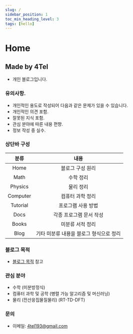 ```yaml
---
slug: /
sidebar_position: 1
toc_min_heading_level: 3
tags: [hello]
---
```

# Home
## Made by 4Tel
* 개인 블로그입니다.  
### 유의사항.
* 개인적인 용도로 작성되어 다음과 같은 문제가 있을 수 있습니다.
* 개인적인 의견 포함.
* 잘못된 지식 포함.
* 관심 분야에 따른 내용 편향.
* 정보 작성 중 실수.
### 상단바 구성
|분류|내용|
|:-:|:-:|
Home | 블로그 구성 원리
Math | 수학 정리
Physics | 물리 정리
Computer | 컴퓨터 과학 정리
Tutorial | 프로그램 사용 방법
Docs | 각종 프로그램 문서 작성
Books | 미분류 서적 정리
Blog | 기타 미분류 내용을 블로그 형식으로 정리

### 블로그 목적
* [블로그 목적](home/goal/goal.md) 참고
### 관심 분야
* 수학 (미분방정식)
* 컴퓨터 과학 및 공학 (병렬 가능 알고리즘 및 머신러닝)
* 물리 (전산응집물질물리) (RT-TD-DFT)
### 문의
* 이메일: 4tel193@gmail.com
